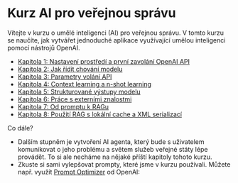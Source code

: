 # Kurz AI pro veřejnou správu

Vítejte v kurzu o umělé inteligenci (AI) pro veřejnou správu.
V tomto kurzu se naučíte, jak vytvářet jednoduché aplikace využívající umělou inteligenci pomocí nástrojů OpenAI.  

* [Kapitola 1: Nastavení prostředí a první zavolání OpenAI API](kapitola-01)
* [Kapitola 2: Jak řídit chování modelu](kapitola-02)
* [Kapitola 3: Parametry volání API](kapitola-03)
* [Kapitola 4: Context learning a n-shot learning](kapitola-04)
* [Kapitola 5: Strukturované výstupy modelu](kapitola-05)
* [Kapitola 6: Práce s externími znalostmi](kapitola-06)
* [Kapitola 7: Od promptu k RAGu](kapitola-07)
* [Kapitola 8: Použití RAG s lokální cache a XML serializací](kapitola-08)

Co dále?
* Dalším stupněm je vytvoření AI agenta, který bude s uživatelem komunikovat o jeho problému a světem služeb veřejné státy lépe provádět. To si ale necháme na nějaké příští kapitoly tohoto kurzu.
* Zkuste si sami vylepšovat prompty, které jsme v kurzu používali. Můžete např. využít [Prompt Optimizer](https://platform.openai.com/chat/edit?models=gpt-5&optimize=true) od OpenAI: 